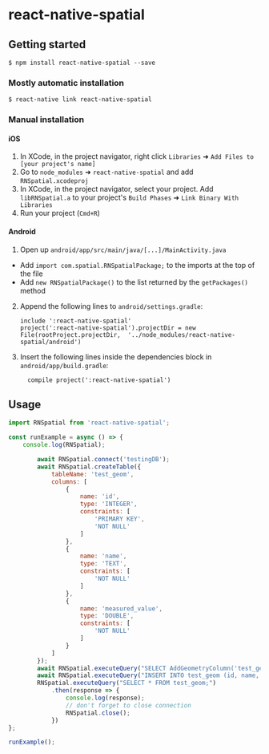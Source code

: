 
# react-native-spatial

## Getting started

`$ npm install react-native-spatial --save`

### Mostly automatic installation

`$ react-native link react-native-spatial`

### Manual installation


#### iOS

1. In XCode, in the project navigator, right click `Libraries` ➜ `Add Files to [your project's name]`
2. Go to `node_modules` ➜ `react-native-spatial` and add `RNSpatial.xcodeproj`
3. In XCode, in the project navigator, select your project. Add `libRNSpatial.a` to your project's `Build Phases` ➜ `Link Binary With Libraries`
4. Run your project (`Cmd+R`)

#### Android

1. Open up `android/app/src/main/java/[...]/MainActivity.java`
  - Add `import com.spatial.RNSpatialPackage;` to the imports at the top of the file
  - Add `new RNSpatialPackage()` to the list returned by the `getPackages()` method
2. Append the following lines to `android/settings.gradle`:
  	```
  	include ':react-native-spatial'
  	project(':react-native-spatial').projectDir = new File(rootProject.projectDir, 	'../node_modules/react-native-spatial/android')
  	```
3. Insert the following lines inside the dependencies block in `android/app/build.gradle`:
  	```
      compile project(':react-native-spatial')
  	```

## Usage
```javascript
import RNSpatial from 'react-native-spatial';

const runExample = async () => {
    console.log(RNSpatial);

        await RNSpatial.connect('testingDB');
        await RNSpatial.createTable({
            tableName: 'test_geom',
            columns: [
                {
                    name: 'id',
                    type: 'INTEGER',
                    constraints: [
                        'PRIMARY KEY',
                        'NOT NULL'
                    ]
                },
                {
                    name: 'name',
                    type: 'TEXT',
                    constraints: [
                        'NOT NULL'
                    ]
                },
                {
                    name: 'measured_value',
                    type: 'DOUBLE',
                    constraints: [
                        'NOT NULL'
                    ]
                }
            ]
        });
        await RNSpatial.executeQuery("SELECT AddGeometryColumn('test_geom', 'the_geom', 4326, 'POINT', 'XY');");
        await RNSpatial.executeQuery("INSERT INTO test_geom (id, name, measured_value, the_geom) VALUES (10, 'tenth point',             10.123456789, GeomFromText ('POINT(10.01 10.02)', 4326));");
        RNSpatial.executeQuery("SELECT * FROM test_geom;")
            .then(response => {
                console.log(response);
                // don't forget to close connection
                RNSpatial.close();
            })
};

runExample();

```
  
